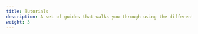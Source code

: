 ```yaml
---
title: Tutorials
description: A set of guides that walks you through using the different capabilities and features of Notary
weight: 3
---
```


